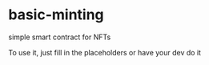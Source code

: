 # basic-minting
simple smart contract for NFTs

To use it, just fill in the placeholders
or have your dev do it
